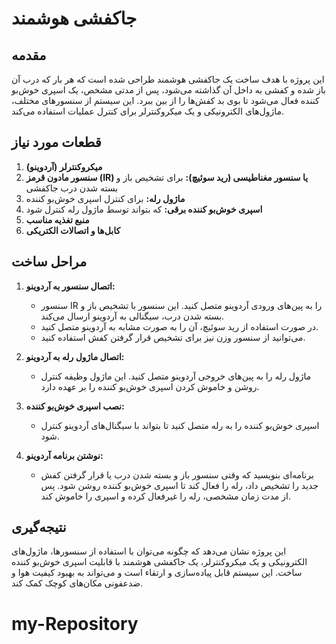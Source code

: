 # جاکفشی هوشمند

## مقدمه
این پروژه با هدف ساخت یک جاکفشی هوشمند طراحی شده است که هر بار که درب آن باز شده و کفشی به داخل آن گذاشته می‌شود، پس از مدتی مشخص، یک اسپری خوش‌بو کننده فعال می‌شود تا بوی بد کفش‌ها را از بین ببرد. این سیستم از سنسورهای مختلف، ماژول‌های الکترونیکی و یک میکروکنترلر برای کنترل عملیات استفاده می‌کند.

## قطعات مورد نیاز
1. **میکروکنترلر (آردوینو)**
2. **سنسور مادون قرمز (IR) یا سنسور مغناطیسی (رید سوئیچ):** برای تشخیص باز و بسته شدن درب جاکفشی
3. **ماژول رله:** برای کنترل اسپری خوش‌بو کننده
4. **اسپری خوش‌بو کننده برقی:** که بتواند توسط ماژول رله کنترل شود
5. **منبع تغذیه مناسب**
6. **کابل‌ها و اتصالات الکتریکی**

## مراحل ساخت
1. **اتصال سنسور به آردوینو:**
   - سنسور IR را به پین‌های ورودی آردوینو متصل کنید. این سنسور با تشخیص باز و بسته شدن درب، سیگنالی به آردوینو ارسال می‌کند.
   - در صورت استفاده از رید سوئیچ، آن را به صورت مشابه به آردوینو متصل کنید.
   - می‌توانید از سنسور وزن نیز برای تشخیص قرار گرفتن کفش استفاده کنید.

2. **اتصال ماژول رله به آردوینو:**
   - ماژول رله را به پین‌های خروجی آردوینو متصل کنید. این ماژول وظیفه کنترل روشن و خاموش کردن اسپری خوش‌بو کننده را بر عهده دارد.

3. **نصب اسپری خوش‌بو کننده:**
   - اسپری خوش‌بو کننده را به رله متصل کنید تا بتواند با سیگنال‌های آردوینو کنترل شود.

4. **نوشتن برنامه آردوینو:**
   - برنامه‌ای بنویسید که وقتی سنسور باز و بسته شدن درب یا قرار گرفتن کفش جدید را تشخیص داد، رله را فعال کند تا اسپری خوش‌بو کننده روشن شود. پس از مدت زمان مشخصی، رله را غیرفعال کرده و اسپری را خاموش کند.

## نتیجه‌گیری
این پروژه نشان می‌دهد که چگونه می‌توان با استفاده از سنسورها، ماژول‌های الکترونیکی و یک میکروکنترلر، یک جاکفشی هوشمند با قابلیت اسپری خوش‌بو کننده ساخت. این سیستم قابل پیاده‌سازی و ارتقاء است و می‌تواند به بهبود کیفیت هوا و ضدعفونی مکان‌های کوچک کمک کند.
# my-Repository